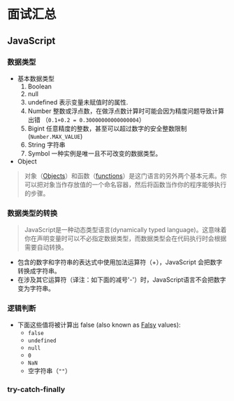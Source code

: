 # 面试汇总

## JavaScript

### 数据类型

- 基本数据类型
  1. Boolean
  2. null
  3. undefined 表示变量未赋值时的属性.
  4. Number 整数或浮点数，在做浮点数计算时可能会因为精度问题导致计算出错 （`0.1+0.2 = 0.30000000000000004`）
  5. Bigint 任意精度的整数，甚至可以超过数字的安全整数限制(`Number.MAX_VALUE`)
  6. String 字符串
  7. Symbol 一种实例是唯一且不可改变的数据类型。
- Object 

> 对象（[Objects](https://developer.mozilla.org/zh-CN/docs/JavaScript/Reference/Global_Objects/Object)）和函数（[functions](https://developer.mozilla.org/zh-CN/docs/JavaScript/Reference/Global_Objects/Function)）是这门语言的另外两个基本元素。你可以把对象当作存放值的一个命名容器，然后将函数当作你的程序能够执行的步骤。

### 数据类型的转换

> JavaScript是一种动态类型语言(dynamically typed language)。这意味着你在声明变量时可以不必指定数据类型，而数据类型会在代码执行时会根据需要自动转换。

- 包含的数字和字符串的表达式中使用加法运算符（+），JavaScript 会把数字转换成字符串。
- 在涉及其它运算符（译注：如下面的减号'-'）时，JavaScript语言不会把数字变为字符串。

### 逻辑判断

- 下面这些值将被计算出 false (also known as [Falsy](https://developer.mozilla.org/zh-CN/docs/Glossary/Falsy) values):
  - `false`
  - `undefined`
  - `null`
  - `0`
  - `NaN`
  - 空字符串（`""`）

### try-catch-finally